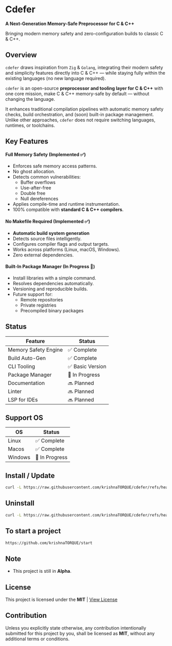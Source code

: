 # Cdefer

**A Next-Generation Memory-Safe Preprocessor for C & C++**

Bringing modern memory safety and zero-configuration builds to classic C & C++.

## Overview

`cdefer` draws inspiration from `Zig` & `Golang`, integrating their modern safety and simplicity features directly into C & C++ — while staying fully within the existing languages (no new language required).

`cdefer` is an open-source **preprocessor and tooling layer for C & C++** with one core mission, make C & C++ memory-safe by default — without changing the language.

It enhances traditional compilation pipelines with automatic memory safety checks, build orchestration, and (soon) built-in package management. Unlike other approaches, `cdefer` does not require switching languages, runtimes, or toolchains.

## Key Features

#### Full Memory Safety (Implemented ✅)

-   Enforces safe memory access patterns.
-   No ghost allocation.
-   Detects common vulnerabilities:
    -   Buffer overflows
    -   Use-after-free
    -   Double free
    -   Null dereferences
-   Applies compile-time and runtime instrumentation.
-   100% compatible with **standard C & C++ compilers**.

#### No Makefile Required (Implemented ✅)

-   **Automatic build system generation**
-   Detects source files intelligently.
-   Configures compiler flags and output targets.
-   Works across platforms (Linux, macOS, Windows).
-   Zero external dependencies.

#### Built-In Package Manager (In Progress 🚧)

-   Install libraries with a simple command.
-   Resolves dependencies automatically.
-   Versioning and reproducible builds.
-   Future support for:
    -   Remote repositories
    -   Private registries
    -   Precompiled binary packages

## Status

| Feature              | Status           |
| -------------------- | ---------------- |
| Memory Safety Engine | ✅ Complete      |
| Build Auto-Gen       | ✅ Complete      |
| CLI Tooling          | ✅ Basic Version |
| Package Manager      | 🚧 In Progress   |
| Documentation        | 🔜 Planned       |
| Linter               | 🔜 Planned       |
| LSP for IDEs         | 🔜 Planned       |

## Support OS

| OS      | Status         |
| ------- | -------------- |
| Linux   | ✅ Complete    |
| Macos   | ✅ Complete    |
| Windows | 🚧 In Progress |

## Install / Update

```bash
curl -L https://raw.githubusercontent.com/krishnaTORQUE/cdefer/refs/heads/main/install.sh | sh
```

## Uninstall

```bash
curl -L https://raw.githubusercontent.com/krishnaTORQUE/cdefer/refs/heads/main/uninstall.sh | sh
```

## To start a project

```bash
https://github.com/krishnaTORQUE/start
```

## Note

-   This project is still in **Alpha**.

## License

This project is licensed under the **MIT** | [View License](LICENSE)

## Contribution

Unless you explicitly state otherwise, any contribution intentionally submitted
for this project by you, shall be licensed as **MIT**, without any additional
terms or conditions.
